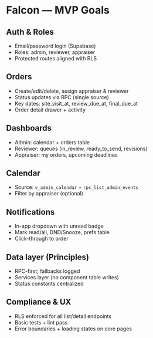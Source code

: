 # Falcon — MVP Goals

## Auth & Roles
- Email/password login (Supabase)
- Roles: admin, reviewer, appraiser
- Protected routes aligned with RLS

## Orders
- Create/edit/delete, assign appraiser & reviewer
- Status updates via RPC (single source)
- Key dates: site_visit_at, review_due_at, final_due_at
- Order detail drawer + activity

## Dashboards
- Admin: calendar + orders table
- Reviewer: queues (in_review, ready_to_send, revisions)
- Appraiser: my orders, upcoming deadlines

## Calendar
- Source: `v_admin_calendar` + `rpc_list_admin_events`
- Filter by appraiser (optional)

## Notifications
- In-app dropdown with unread badge
- Mark read/all, DND/Snooze, prefs table
- Click-through to order

## Data layer (Principles)
- RPC-first; fallbacks logged
- Services layer (no component table writes)
- Status constants centralized

## Compliance & UX
- RLS enforced for all list/detail endpoints
- Basic tests + lint pass
- Error boundaries + loading states on core pages

